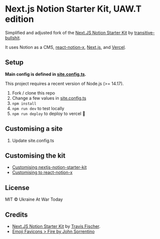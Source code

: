 # Next.js Notion Starter Kit, UAW.T edition

Simplified and adjusted fork of the [Next.JS Notion Starter Kit](https://github.com/transitive-bullshit/nextjs-notion-starter-kit) by [transitive-bullshit](https://transitivebullsh.it/).

It uses Notion as a CMS, [react-notion-x](https://github.com/NotionX/react-notion-x), [Next.js](https://nextjs.org/), and [Vercel](https://vercel.com).

## Setup

**Main config is defined in [site.config.ts](./site.config.ts).**

This project requires a recent version of Node.js (>= 14.17).

1. Fork / clone this repo
2. Change a few values in [site.config.ts](./site.config.ts)
3. `npm install`
4. `npm run dev` to test locally
5. `npm run deploy` to deploy to vercel 💪

## Customising a site

1. Update site.config.ts

## Customising the kit

* [Customising nextjs-notion-starter-kit](https://github.com/transitive-bullshit/nextjs-notion-starter-kit/blob/main/contributing.md)
* [Customising to react-notion-x](https://github.com/NotionX/react-notion-x/blob/master/contributing.md)

## License

MIT © Ukraine At War Today

## Credits

* [Next.JS Notion Starter Kit](https://github.com/transitive-bullshit/nextjs-notion-starter-kit) by [Travis Fischer](https://transitivebullsh.it/).
* [Emoji Favicons > Fire by John Sorrentino](https://favicon.io/emoji-favicons/fire)
